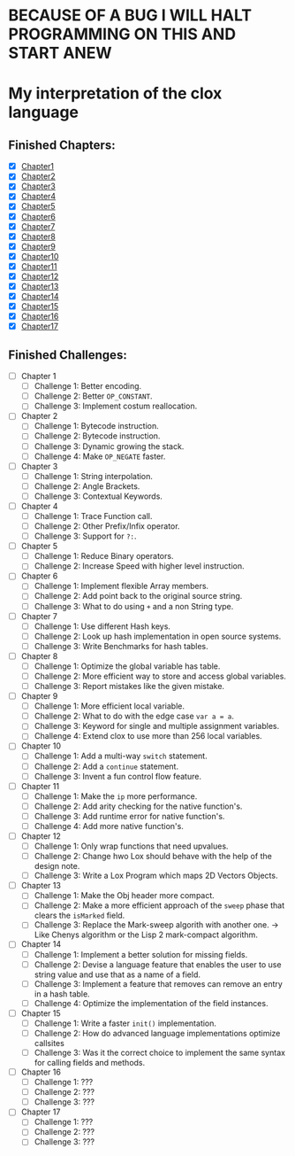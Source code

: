 # BECAUSE OF A BUG I WILL HALT PROGRAMMING ON THIS AND START ANEW



# My interpretation of the clox language


## Finished Chapters:
- [x] [Chapter1](https://craftinginterpreters.com/chunks-of-bytecode.html)
- [x] [Chapter2](https://craftinginterpreters.com/a-virtual-machine.html)
- [x] [Chapter3](https://craftinginterpreters.com/scanning-on-demand.html)
- [x] [Chapter4](https://craftinginterpreters.com/compiling-expressions.html)
- [x] [Chapter5](https://craftinginterpreters.com/types-of-values.html)
- [x] [Chapter6](https://craftinginterpreters.com/strings.html)
- [x] [Chapter7](https://craftinginterpreters.com/hash-tables.html)
- [x] [Chapter8](https://craftinginterpreters.com/global-variables.html)
- [x] [Chapter9](https://craftinginterpreters.com/local-variables.html)
- [x] [Chapter10](https://craftinginterpreters.com/jumping-back-and-forth.html)
- [x] [Chapter11](https://craftinginterpreters.com/calls-and-functions.html)
- [x] [Chapter12](https://craftinginterpreters.com/closures.html)
- [x] [Chapter13](https://craftinginterpreters.com/garbage-collection.html)
- [x] [Chapter14](https://craftinginterpreters.com/classes-and-instances.html)
- [x] [Chapter15](https://craftinginterpreters.com/methods-and-initializers.html)
- [x] [Chapter16](https://craftinginterpreters.com/superclasses.html)
- [x] [Chapter17](https://craftinginterpreters.com/optimization.html)

## Finished Challenges:

- [ ] Chapter 1
  - [ ] Challenge 1: Better encoding.
  - [ ] Challenge 2: Better `OP_CONSTANT`.
  - [ ] Challenge 3: Implement costum reallocation.
- [ ] Chapter 2
  - [ ] Challenge 1: Bytecode instruction.
  - [ ] Challenge 2: Bytecode instruction.
  - [ ] Challenge 3: Dynamic growing the stack.
  - [ ] Challenge 4: Make `OP_NEGATE` faster.
- [ ] Chapter 3
  - [ ] Challenge 1: String interpolation.
  - [ ] Challenge 2: Angle Brackets.
  - [ ] Challenge 3: Contextual Keywords.
- [ ] Chapter 4
  - [ ] Challenge 1: Trace Function call.
  - [ ] Challenge 2: Other Prefix/Infix operator.
  - [ ] Challenge 3: Support for `?:`.
- [ ] Chapter 5
  - [ ] Challenge 1: Reduce Binary operators.
  - [ ] Challenge 2: Increase Speed with higher level instruction.
- [ ] Chapter 6
  - [ ] Challenge 1: Implement flexible Array members.
  - [ ] Challenge 2: Add point back to the original source string.
  - [ ] Challenge 3: What to do using `+` and a non String type.
- [ ] Chapter 7
  - [ ] Challenge 1: Use different Hash keys.
  - [ ] Challenge 2: Look up hash implementation in open source systems.
  - [ ] Challenge 3: Write Benchmarks for hash tables.
- [ ] Chapter 8
  - [ ] Challenge 1: Optimize the global variable has table.
  - [ ] Challenge 2: More efficient way to store and access global variables.
  - [ ] Challenge 3: Report mistakes like the given mistake.
- [ ] Chapter 9
  - [ ] Challenge 1: More efficient local variable.
  - [ ] Challenge 2: What to do with the edge case `var a = a`.
  - [ ] Challenge 3: Keyword for single and multiple assignment variables.
  - [ ] Challenge 4: Extend clox to use more than 256 local variables.
- [ ] Chapter 10
  - [ ] Challenge 1: Add a multi-way `switch` statement.
  - [ ] Challenge 2: Add a `continue` statement.
  - [ ] Challenge 3: Invent a fun control flow feature.
- [ ] Chapter 11
  - [ ] Challenge 1: Make the `ip` more performance.
  - [ ] Challenge 2: Add arity checking for the native function's.
  - [ ] Challenge 3: Add runtime error for native function's.
  - [ ] Challenge 4: Add more native function's.
- [ ] Chapter 12
  - [ ] Challenge 1: Only wrap functions that need upvalues.
  - [ ] Challenge 2: Change hwo Lox should behave with the help of the design note.
  - [ ] Challenge 3: Write a Lox Program which maps 2D Vectors Objects.
- [ ] Chapter 13
  - [ ] Challenge 1: Make the Obj header more compact.
  - [ ] Challenge 2: Make a more efficient approach of the `sweep` phase that clears the `isMarked` field.
  - [ ] Challenge 3: Replace the Mark-sweep algorith with another one. -> Like Chenys  algorithm or the Lisp 2 mark-compact algorithm.
- [ ] Chapter 14
  - [ ] Challenge 1: Implement a better solution for missing fields.
  - [ ] Challenge 2: Devise a language feature that enables the user to use string value and use that as a name of a field.
  - [ ] Challenge 3: Implement a feature that removes can remove an entry in a hash table. 
  - [ ] Challenge 4: Optimize the implementation of the field instances.
- [ ] Chapter 15
  - [ ] Challenge 1: Write a faster `init()` implementation.
  - [ ] Challenge 2: How do advanced language implementations optimize callsites
  - [ ] Challenge 3: Was it the correct choice to implement the same syntax for calling fields and methods.
- [ ] Chapter 16
  - [ ] Challenge 1: ???
  - [ ] Challenge 2: ???
  - [ ] Challenge 3: ???
- [ ] Chapter 17
  - [ ] Challenge 1: ???
  - [ ] Challenge 2: ???
  - [ ] Challenge 3: ???
